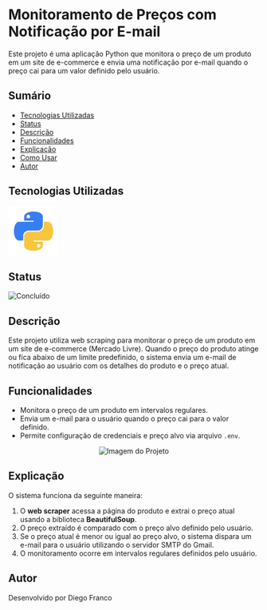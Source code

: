 # Monitoramento de Preços com Notificação por E-mail

Este projeto é uma aplicação Python que monitora o preço de um produto em um site de e-commerce e envia uma notificação por e-mail quando o preço cai para um valor definido pelo usuário.

## Sumário

- [Tecnologias Utilizadas](#tecnologias-utilizadas)
- [Status](#status)
- [Descrição](#descrição)
- [Funcionalidades](#funcionalidades)
- [Explicação](#explicação)
- [Como Usar](#como-usar)
- [Autor](#autor)

## Tecnologias Utilizadas

<div style="display: flex; flex-direction: row;">
  <div style="margin-right: 20px; display: flex; justify-content: flex-start;">
    <img src="images/python.png" alt="Logo Python" width="100"/>
  </div>
</div>

## Status

![Concluído](http://img.shields.io/static/v1?label=STATUS&message=CONCLUIDO&color=GREEN&style=for-the-badge)

## Descrição

Este projeto utiliza web scraping para monitorar o preço de um produto em um site de e-commerce (Mercado Livre). Quando o preço do produto atinge ou fica abaixo de um limite predefinido, o sistema envia um e-mail de notificação ao usuário com os detalhes do produto e o preço atual.

## Funcionalidades

- Monitora o preço de um produto em intervalos regulares.
- Envia um e-mail para o usuário quando o preço cai para o valor definido.
- Permite configuração de credenciais e preço alvo via arquivo `.env`.

<div align="center">
  <img src="images/logo.png" alt="Imagem do Projeto" width="100">
</div>

## Explicação

O sistema funciona da seguinte maneira:
1. O **web scraper** acessa a página do produto e extrai o preço atual usando a biblioteca **BeautifulSoup**.
2. O preço extraído é comparado com o preço alvo definido pelo usuário.
3. Se o preço atual é menor ou igual ao preço alvo, o sistema dispara um e-mail para o usuário utilizando o servidor SMTP do Gmail.
4. O monitoramento ocorre em intervalos regulares definidos pelo usuário.

## Autor

Desenvolvido por Diego Franco


